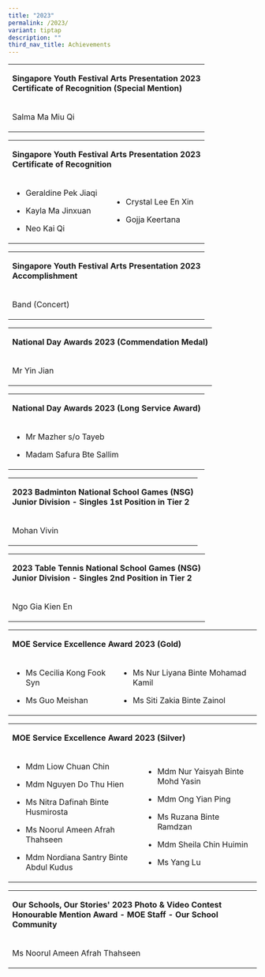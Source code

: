 ```yaml
---
title: "2023"
permalink: /2023/
variant: tiptap
description: ""
third_nav_title: Achievements
---
```

<table style="minWidth: 25px">
<colgroup>
<col>
</colgroup>
<tbody>
<tr>
<td rowspan="1" colspan="1">
<p><strong>Singapore Youth Festival Arts Presentation 2023 <br>Certificate of Recognition (Special Mention)</strong>
</p>
</td>
</tr>
<tr>
<td rowspan="1" colspan="1">
<p>Salma Ma Miu Qi</p>
</td>
</tr>
</tbody>
</table>
<table style="minWidth: 50px">
<colgroup>
<col>
<col>
</colgroup>
<tbody>
<tr>
<td rowspan="1" colspan="2">
<p><strong>Singapore Youth Festival Arts Presentation 2023 <br>Certificate of Recognition</strong>
</p>
</td>
</tr>
<tr>
<td rowspan="1" colspan="1">
<ul data-tight="true" class="tight">
<li>
<p>Geraldine Pek Jiaqi</p>
</li>
<li>
<p>Kayla Ma Jinxuan</p>
</li>
<li>
<p>Neo Kai Qi</p>
</li>
</ul>
</td>
<td rowspan="1" colspan="1">
<ul data-tight="true" class="tight">
<li>
<p>Crystal Lee En Xin</p>
</li>
<li>
<p>Gojja Keertana</p>
</li>
</ul>
</td>
</tr>
</tbody>
</table>
<table style="minWidth: 25px">
<colgroup>
<col>
</colgroup>
<tbody>
<tr>
<td rowspan="1" colspan="1">
<p><strong>Singapore Youth Festival Arts Presentation 2023 <br>Accomplishment</strong>
</p>
</td>
</tr>
<tr>
<td rowspan="1" colspan="1">
<p>Band (Concert)</p>
</td>
</tr>
</tbody>
</table>
<table style="minWidth: 25px">
<colgroup>
<col>
</colgroup>
<tbody>
<tr>
<td rowspan="1" colspan="1">
<p><strong>National Day Awards 2023 (Commendation Medal)</strong>
</p>
</td>
</tr>
<tr>
<td rowspan="1" colspan="1">
<p>Mr Yin Jian</p>
</td>
</tr>
</tbody>
</table>
<table style="minWidth: 25px">
<colgroup>
<col>
</colgroup>
<tbody>
<tr>
<td rowspan="1" colspan="1">
<p><strong>National Day Awards 2023 (Long Service Award)</strong>
</p>
</td>
</tr>
<tr>
<td rowspan="1" colspan="1">
<ul data-tight="true" class="tight">
<li>
<p>Mr Mazher s/o Tayeb</p>
</li>
<li>
<p>Madam Safura Bte Sallim</p>
</li>
</ul>
</td>
</tr>
</tbody>
</table>
<table style="minWidth: 25px">
<colgroup>
<col>
</colgroup>
<tbody>
<tr>
<td rowspan="1" colspan="1">
<p><strong>2023 Badminton National School Games (NSG) <br>Junior Division - Singles 1st Position in Tier 2</strong>
</p>
</td>
</tr>
<tr>
<td rowspan="1" colspan="1">
<p>Mohan Vivin</p>
</td>
</tr>
</tbody>
</table>
<table style="minWidth: 25px">
<colgroup>
<col>
</colgroup>
<tbody>
<tr>
<td rowspan="1" colspan="1">
<p><strong>2023 Table Tennis National School Games (NSG) <br>Junior Division - Singles 2nd Position in Tier 2</strong>
</p>
</td>
</tr>
<tr>
<td rowspan="1" colspan="1">
<p>Ngo Gia Kien En</p>
</td>
</tr>
</tbody>
</table>
<table style="minWidth: 50px">
<colgroup>
<col>
<col>
</colgroup>
<tbody>
<tr>
<td rowspan="1" colspan="2">
<p><strong>MOE Service Excellence Award 2023 (Gold)</strong>
</p>
</td>
</tr>
<tr>
<td rowspan="1" colspan="1">
<ul data-tight="true" class="tight">
<li>
<p>Ms Cecilia Kong Fook Syn</p>
</li>
<li>
<p>Ms Guo Meishan</p>
</li>
</ul>
</td>
<td rowspan="1" colspan="1">
<ul data-tight="true" class="tight">
<li>
<p>Ms Nur Liyana Binte Mohamad Kamil</p>
</li>
<li>
<p>Ms Siti Zakia Binte Zainol</p>
</li>
</ul>
</td>
</tr>
</tbody>
</table>
<table style="minWidth: 50px">
<colgroup>
<col>
<col>
</colgroup>
<tbody>
<tr>
<td rowspan="1" colspan="2">
<p><strong>MOE Service Excellence Award 2023 (Silver)</strong>
</p>
</td>
</tr>
<tr>
<td rowspan="1" colspan="1">
<ul data-tight="true" class="tight">
<li>
<p>Mdm Liow Chuan Chin</p>
</li>
<li>
<p>Mdm Nguyen Do Thu Hien</p>
</li>
<li>
<p>Ms Nitra Dafinah Binte Husmirosta</p>
</li>
<li>
<p>Ms Noorul Ameen Afrah Thahseen</p>
</li>
<li>
<p>Mdm Nordiana Santry Binte Abdul Kudus</p>
</li>
</ul>
</td>
<td rowspan="1" colspan="1">
<ul data-tight="true" class="tight">
<li>
<p>Mdm Nur Yaisyah Binte Mohd Yasin</p>
</li>
<li>
<p>Mdm Ong Yian Ping</p>
</li>
<li>
<p>Ms Ruzana Binte Ramdzan</p>
</li>
<li>
<p>Mdm Sheila Chin Huimin</p>
</li>
<li>
<p>Ms Yang Lu</p>
</li>
</ul>
</td>
</tr>
</tbody>
</table>
<table style="minWidth: 25px">
<colgroup>
<col>
</colgroup>
<tbody>
<tr>
<td rowspan="1" colspan="1">
<p><strong>Our Schools, Our Stories' 2023 Photo &amp; Video Contest <br>Honourable Mention Award - MOE Staff - Our School Community</strong>
</p>
</td>
</tr>
<tr>
<td rowspan="1" colspan="1">
<p>Ms Noorul Ameen Afrah Thahseen</p>
</td>
</tr>
</tbody>
</table>
<p></p>